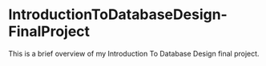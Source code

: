 # IntroductionToDatabaseDesign-FinalProject
This is a brief overview of my Introduction To Database Design final project.
